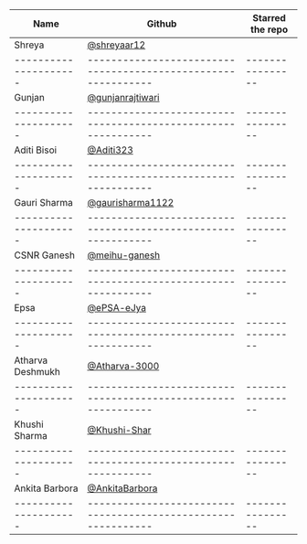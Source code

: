 | Name                  | Github                                                        | Starred the repo |
| --------------------- | ------------------------------------------------------------- | ---------------- |
| Shreya                |       [@shreyaar12](https://github.com/Shreyaar12)            |                  |
| --------------------- | ------------------------------------------------------------- | ---------------- |
| Gunjan                |       [@gunjanrajtiwari](https://github.com/gunjanrajtiwari)  |                  |
| --------------------- | ------------------------------------------------------------- | ---------------- |
|Aditi Bisoi            |       [@Aditi323](https://github.com/Aditi323)                |                  |
| --------------------- | ------------------------------------------------------------- | ---------------- |
|Gauri Sharma           |       [@gaurisharma1122](https://github.com/gaurisharma1122)  |                  |
| --------------------- | ------------------------------------------------------------- | ---------------- |
|CSNR Ganesh           |       [@meihu-ganesh](https://github.com/meihu-ganesh/)        |                  |
| --------------------- | ------------------------------------------------------------- | ---------------- |
|Epsa           |       [@ePSA-eJya](https://github.com/ePSA-eJya)                      |                  |
| --------------------- | ------------------------------------------------------------- | ---------------- |
|Atharva Deshmukh       |       [@Atharva-3000](https://github.com/Atharva-3000)        |                  |
| --------------------- | ------------------------------------------------------------- | ---------------- |
| Khushi Sharma         |      [@Khushi-Shar](https://github.com/Khushi-Shar)           |                  |
| --------------------- | ------------------------------------------------------------- | ---------------- |
| Ankita Barbora         |      [@AnkitaBarbora](https://github.com/AnkitaBarbora)           |                  |
| --------------------- | ------------------------------------------------------------- | ---------------- |
